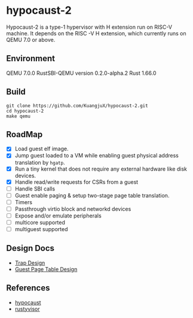 # hypocaust-2
Hypocaust-2 is a type-1 hypervisor with H extension run on RISC-V machine. It depends on the RISC -V H extension, which currently runs on QEMU 7.0 or above.

## Environment
QEMU 7.0.0
RustSBI-QEMU version 0.2.0-alpha.2
Rust 1.66.0 

## Build
```
git clone https://github.com/KuangjuX/hypocaust-2.git
cd hypocaust-2
make qemu
```

## RoadMap
- [x] Load guest elf image.
- [x] Jump guest loaded to a VM while enabling guest physical address translation by `hgatp`.
- [x] Run a tiny kernel that does not require any external hardware like disk devices.
- [x] Handle read/write requests for CSRs from a guest
- [ ] Handle SBI calls
- [ ] Guest enable paging & setup two-stage page table translation.
- [ ] Timers
- [ ] Passthrough virtio block and networkd devices
- [ ] Expose and/or emulate peripherals
- [ ] multicore supported
- [ ] multiguest supported

## Design Docs
- [Trap Design](docs/trap.md)
- [Guest Page Table Design](docs/guest_page_table.md)

## References
- [hypocaust](https://github.com/KuangjuX/hypocaust)
- [rustyvisor](https://github.com/stemnic/rustyvisor)
